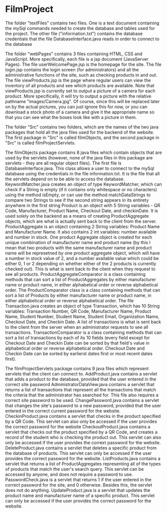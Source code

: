 # FilmProject

The folder "textFiles" contains two files. One is a text document containing the mySql commands needed to create the database and tables used for the project.
The other file ("information.txt") contains the database credentials that the file DatabaseInterface.java reads in order to connect to the database

The folder "webPages" contains 3 files containing  HTML, CSS and JavaScript. More specifically, each file is a jsp document (JavaServer Pages).
The file userWelcomePage.jsp is the homepage for the site. The file login.jsp contains the login screen (for administrators) and all the administrative functions of the site, such as checking products in and out.
The file viewProducts.jsp is the page where regular users can view the inventory of all products and see which products are available.
Note that viewProducts.jsp is currently set to output a picture of a camera for each product. More specifically, it will try to output a picture with the relative pathname "images/Camera.jpg". Of course, since this will be replaced later on by the actual pictures, you can just ignore this for now, or you can download a stock photo of a camera and give it the appropriate name so that you can see what the boxes look like with a picture in them.

The folder "Src" contains two folders, which are the names of the two java packages that hold all the java files used for the backend of the website. The first package in "Src" is called filmObjects, and the second package in "Src" is called filmProjectServlets.

The filmObjects package contains 8 java files which contain objects that are used by the servlets (however, none of the java files in this package are servlets - they are all regular object files). The first file is DatabaseInterface.java. This class allows a user to connect to the mySql database using the credentials in the file information.txt. It is the file that all the servlets depend on to be able to access the database. 
KeywordMatcher.java creates an object of type KeywordMatcher, which can check if a String is empty (if it contains only whitespace or no characters) using the method isEmpty,
or can use the method matchDataStrings to compare two Strings to see if the second string appears in its entirety anywhere in the first string
Product is an object with 5 String variables - QR Code, Manufacturer, Product Name, Checkout Date, and checkinDate. It is used
solely on the backend as a means of creating ProductAggregate objects, which are what is actually sent back to the client from the server.
ProductAggregate is an object containing 2 String variables: Product Name and Manufacturer Name. It also contains 2 int variables: number available and number in stock. One product Aggregate object is created for each unique combination of manufacturer name and product name (by this I mean that two products with the same manufacturer name and product name will be represetned by one product aggregate object, which will have a number in stock value of 2, and a number available value which could be either 0, 1 or 2 depending on whether either of the 2 products is currently checked out). This is what is sent back to the client when they request to see all products.
ProductAggregateComparator is a class containing methods that can sort a list of ProductAggregates by either manufacturer name or product name, in either alphabetical order or reverse alphabetical order.
The ProductComparator class is a class containing methods that can sort a list of Products by either manufacturer name or product name, in either alphabetical order or reverse alphabetical order.
The file Transaction.java creates an object of type Transaction, which has 10 String variables: Transaction Number, QR Code, Manufacturer Name, Product Name, Student Number, Student Name, Student Email, Organization Name, Checkout Date, and Checkin Date. A list of transactions is what is sent back to the client from the server when an administrator requests to see all transactions.
TransactionComparator is a class containing methods that can sort a list of transactions by each of its 10 fields (every field except for Checkout Date and Checkin Date
can be sorted by that field's value in alphabetical order or reverse alphabetical order. Checkout Date and Checkin Date can be sorted by earlierst dates first or most recent dates first).

The filmProjectServlets package contains 9 java files which represent servlets that the client can connect to. 
AddProduct.java contains a servlet that adds a product to the database, provided that the user entered in the correct site password
AdministratorDataView.java contains a servlet that returns a list of transactions that represent all the transactions that match the criteria that the administrator has searched for. This file also requires a correct site password to be used.
ChangePassword.java contains a servlet that changes the site's password to a new password, provided that the user entered in the correct current password for the website.
CheckinProduct.java contains a servlet that checks in the product specified by a QR Code. This servlet can also only be accessed if the user provides the correct password for the website
CheckoutProduct.java contains a servlet that checks out the product specified by a QR Code, and creates a record of the student who is checking the product out. This servlet can also only be accessed if the user provides the corrext password for the website.
DeleteProduct.java contains a servlet that deletes a specific product from the database of products. This servlet can only be accessed if the user provides the correct password for the website.
ListProducts.java contains a servlet that returns a list of ProductAggregates representing all of the types of products that match the user's search query. This servlet can be accessed by anyone, and does not require a password to use.
PasswordCheck.java is a servlet that returns 1 if the user entered in the correct password for the site, and 0 otherwise. Besides this, the servlet does not do anything.
UpdateProduct.java is a servlet that updates the product name and manufacturer name of a specific product. This servlet can only be accessed if the user provides the correct password for the website.
